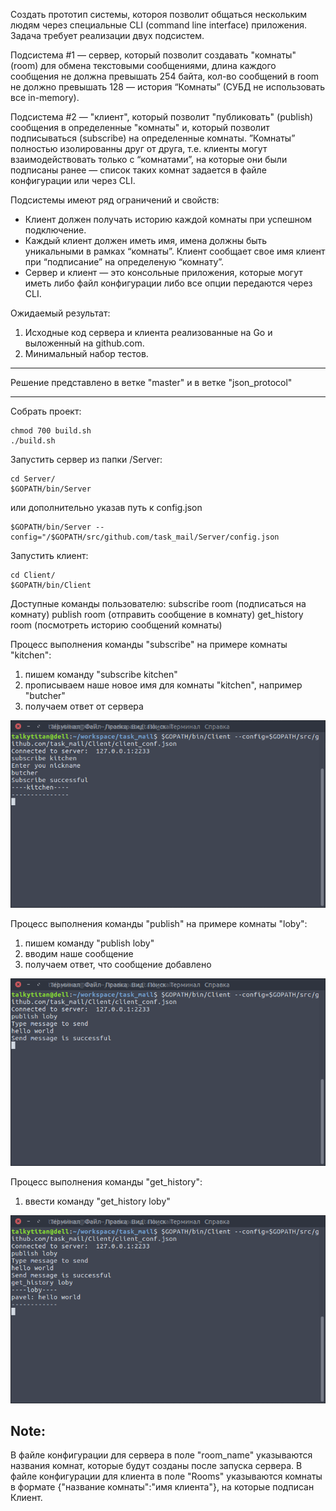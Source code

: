 Создать прототип системы, котороя позволит общаться нескольким людям через специальные CLI (command line interface) приложения. Задача требует реализации двух подсистем.

Подсистема #1 — сервер, который позволит создавать "комнаты" (room) для обмена текстовыми сообщениями, длина каждого сообщения не должна превышать 254 байта, кол-во сообщений в room не должно превышать 128 — история “Комнаты” (СУБД не использовать все in-memory).

Подсистема #2 — "клиент", который позволит "публиковать" (publish) сообщения в определенные "комнаты" и, который позволит подписываться (subscribe) на определенные комнаты. ”Комнаты” полностью изолированны друг от друга, т.е. клиенты могут взаимодействовать только с “комнатами”, на которые они были подписаны ранее — список таких комнат задается в файле конфигурации или через CLI.

Подсистемы имеют ряд ограничений и свойств:

- Клиент должен получать историю каждой комнаты при успешном подключение.
- Каждый клиент должен иметь имя, имена должны быть уникальными в рамках “комнаты”. Клиент сообщает свое имя клиент при “подписание” на определеную “комнату”.
- Сервер и клиент — это консольные приложения, которые могут иметь либо файл конфигурации либо все опции передаются через CLI.

Ожидаемый результат:
1) Исходные код сервера и клиента реализованные на Go и выложенный на github.com.
2) Минимальный набор тестов.
------------------------------------------------

Решение представлено в ветке "master" и в ветке "json_protocol"

------------------------------------------------

Собрать проект:
```console
chmod 700 build.sh
./build.sh
```

Запустить сервер из папки /Server:
```console
cd Server/
$GOPATH/bin/Server
```
или дополнительно указав путь к config.json
```console
$GOPATH/bin/Server --config="/$GOPATH/src/github.com/task_mail/Server/config.json
```

Запустить клиент:
```console
cd Client/
$GOPATH/bin/Client
```

Доступные команды пользователю:
    subscribe room  (подписаться на комнату)
    publish room  (отправить сообщение в комнату)
    get_history room  (посмотреть историю сообщений комнаты)

Процесс выполнения команды "subscribe" на примере комнаты "kitchen":
1) пишем команду "subscribe kitchen"
2) прописываем наше новое имя для комнаты "kitchen", например "butcher"
3) получаем ответ от сервера

![Image alt](https://github.com/Talkytitan5127/task_mail/raw/picture/desc/subscribe.png)

Процесс выполнения команды "publish" на примере комнаты "loby":
1) пишем команду "publish loby"
2) вводим наше сообщение
3) получаем ответ, что сообщение добавлено

![Image alt](https://github.com/Talkytitan5127/task_mail/raw/picture/desc/publish.png)

Процесс выполнения команды "get_history":
1) ввести команду "get_history loby"

![Image alt](https://github.com/Talkytitan5127/task_mail/raw/picture/desc/history.png)

## Note:
В файле конфигурации для сервера в поле "room_name" указываются названия комнат, которые будут созданы после запуска сервера.
В файле конфигурации для клиента в поле "Rooms" указываются комнаты в формате {"название комнаты":"имя клиента"}, на которые подписан Клиент.